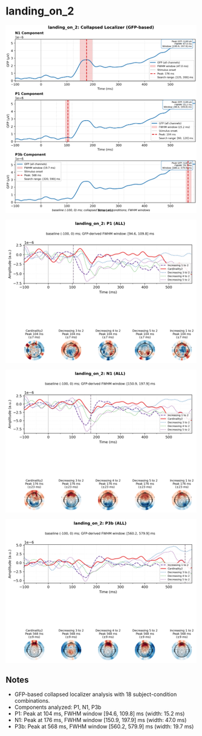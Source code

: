 # landing_on_2

![figure](docs/assets/plots/landing_on_2/landing_on_2-collapsed_localizer.png)

![figure](docs/assets/plots/landing_on_2/landing_on_2-P1.png)

![figure](docs/assets/plots/landing_on_2/landing_on_2-N1.png)

![figure](docs/assets/plots/landing_on_2/landing_on_2-P3b.png)


## Notes

- GFP-based collapsed localizer analysis with 18 subject-condition combinations.
- Components analyzed: P1, N1, P3b
- P1: Peak at 104 ms, FWHM window [94.6, 109.8] ms (width: 15.2 ms)
- N1: Peak at 176 ms, FWHM window [150.9, 197.9] ms (width: 47.0 ms)
- P3b: Peak at 568 ms, FWHM window [560.2, 579.9] ms (width: 19.7 ms)
